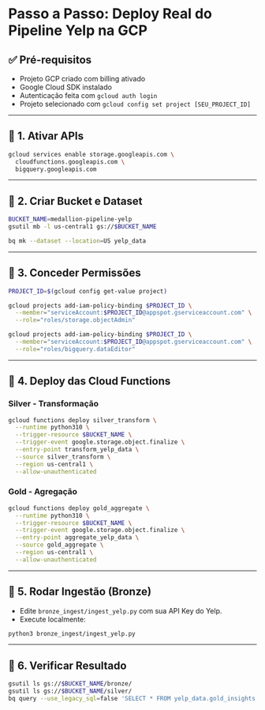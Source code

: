 # Passo a Passo: Deploy Real do Pipeline Yelp na GCP

## ✅ Pré-requisitos
- Projeto GCP criado com billing ativado
- Google Cloud SDK instalado
- Autenticação feita com `gcloud auth login`
- Projeto selecionado com `gcloud config set project [SEU_PROJECT_ID]`

---

## 🔹 1. Ativar APIs
```bash
gcloud services enable storage.googleapis.com \
  cloudfunctions.googleapis.com \
  bigquery.googleapis.com
```

---

## 🔹 2. Criar Bucket e Dataset
```bash
BUCKET_NAME=medallion-pipeline-yelp
gsutil mb -l us-central1 gs://$BUCKET_NAME

bq mk --dataset --location=US yelp_data
```

---

## 🔹 3. Conceder Permissões
```bash
PROJECT_ID=$(gcloud config get-value project)

gcloud projects add-iam-policy-binding $PROJECT_ID \
  --member="serviceAccount:$PROJECT_ID@appspot.gserviceaccount.com" \
  --role="roles/storage.objectAdmin"

gcloud projects add-iam-policy-binding $PROJECT_ID \
  --member="serviceAccount:$PROJECT_ID@appspot.gserviceaccount.com" \
  --role="roles/bigquery.dataEditor"
```

---

## 🔹 4. Deploy das Cloud Functions

### Silver - Transformação
```bash
gcloud functions deploy silver_transform \
  --runtime python310 \
  --trigger-resource $BUCKET_NAME \
  --trigger-event google.storage.object.finalize \
  --entry-point transform_yelp_data \
  --source silver_transform \
  --region us-central1 \
  --allow-unauthenticated
```

### Gold - Agregação
```bash
gcloud functions deploy gold_aggregate \
  --runtime python310 \
  --trigger-resource $BUCKET_NAME \
  --trigger-event google.storage.object.finalize \
  --entry-point aggregate_yelp_data \
  --source gold_aggregate \
  --region us-central1 \
  --allow-unauthenticated
```

---

## 🔹 5. Rodar Ingestão (Bronze)
- Edite `bronze_ingest/ingest_yelp.py` com sua API Key do Yelp.
- Execute localmente:
```bash
python3 bronze_ingest/ingest_yelp.py
```

---

## 🔹 6. Verificar Resultado
```bash
gsutil ls gs://$BUCKET_NAME/bronze/
gsutil ls gs://$BUCKET_NAME/silver/
bq query --use_legacy_sql=false 'SELECT * FROM yelp_data.gold_insights LIMIT 10'
```

